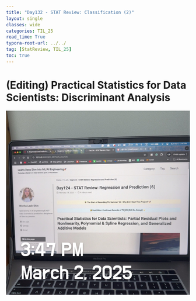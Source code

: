 ```yaml
---
title: "Day132 - STAT Review: Classification (2)"
layout: single
classes: wide
categories: TIL_25
read_time: True
typora-root-url: ../../
tag: [StatReview, TIL_25]
toc: true 
---
```


# (Editing) Practical Statistics for Data Scientists: Discriminant Analysis

![88F1B083-2CF7-4E95-9E5C-7F49249CF1D2_1_105_c](../../images/2025-03-02-TIL25_Day132/88F1B083-2CF7-4E95-9E5C-7F49249CF1D2_1_105_c.jpeg)



